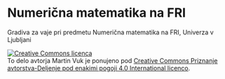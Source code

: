 Numerična matematika na FRI
===========================

Gradiva za vaje pri predmetu Numerična matematika na FRI, Univerza v Ljubljani

<a rel="license" href="http://creativecommons.org/licenses/by-sa/4.0/deed.sl"><img alt="Creative Commons licenca" style="border-width:0" src="http://i.creativecommons.org/l/by-sa/4.0/88x31.png" /></a><br />To delo avtorja <span xmlns:cc="http://creativecommons.org/ns#" property="cc:attributionName">Martin Vuk</span> je ponujeno pod <a rel="license" href="http://creativecommons.org/licenses/by-sa/4.0/deed.sl">Creative Commons Priznanje avtorstva-Deljenje pod enakimi pogoji 4.0 International licenco</a>.
